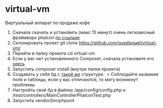 # virtual-vm
Виртуальный аппарат по продаже кофе 
1. Сначала скачать и установить (макс 15 минут) очень легковесный фрэймворк phalcon [по ссыльке](https://phalconphp.com/en/download/ "Phalcon framework download") 
2. Склонировать проект git clone https://github.com/guediagael/virtual-vm/ 
3. Перейти в папку проекта cd virtual-vm 
4. Если у вас нет установленного Composer, сначала установите его [здесь](https://getcomposer.org/download/)
5. Запустить composer install (внутри папки проекта) 
6. Cоздавать у себя бд с [такой же](https://drive.google.com/open?id=0B53XQ45SPFEqeVZ2a1JSZEpIRDA) структуре. 
  > Соблюдайте названия поля и таблицы, если у вас отличаются, то могу возникнут проблемы. 
7. Настройть свой бд в файлах /app/config/config.php и /test/controllers/MainControllerPhalconTest.php
8. Запустить vendor/bin/phpunit 
